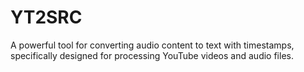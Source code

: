 # YT2SRC
A powerful tool for converting audio content to text with timestamps, specifically designed for processing YouTube videos and audio files.
